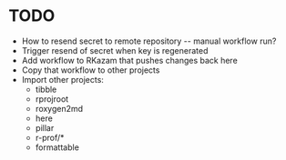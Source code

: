 # TODO

- How to resend secret to remote repository -- manual workflow run?
- Trigger resend of secret when key is regenerated
- Add workflow to RKazam that pushes changes back here
- Copy that workflow to other projects
- Import other projects:
    - tibble
    - rprojroot
    - roxygen2md
    - here
    - pillar
    - r-prof/*
    - formattable
